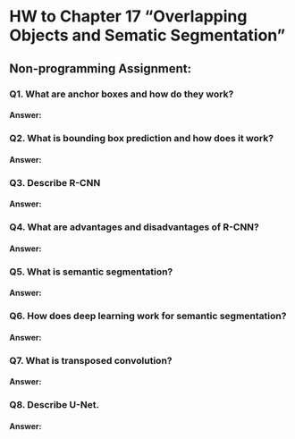 # HW to Chapter 17 “Overlapping Objects and Sematic Segmentation”

## Non-programming Assignment:

### Q1. What are anchor boxes and how do they work?

#### Answer:

### Q2. What is bounding box prediction and how does it work?

#### Answer:

### Q3. Describe R-CNN

#### Answer:

### Q4. What are advantages and disadvantages of R-CNN?

#### Answer:

### Q5. What is semantic segmentation?

#### Answer:

### Q6. How does deep learning work for semantic segmentation?

#### Answer:

### Q7. What is transposed convolution?

#### Answer:

### Q8. Describe U-Net.

#### Answer:

